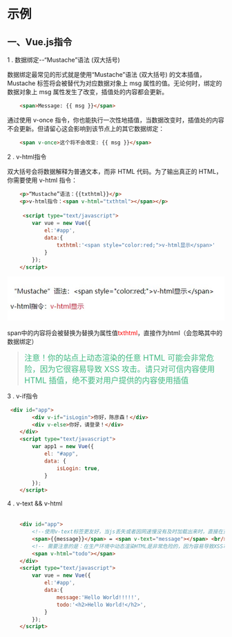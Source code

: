 # 示例

## 一、Vue.js指令


1 . 数据绑定--“Mustache”语法 (双大括号)

数据绑定最常见的形式就是使用“Mustache”语法 (双大括号) 的文本插值，
Mustache 标签将会被替代为对应数据对象上 msg 属性的值。无论何时，绑定的数据对象上 msg 属性发生了改变，插值处的内容都会更新。

```html  
    <span>Message: {{ msg }}</span>
```

通过使用 v-once 指令，你也能执行一次性地插值，当数据改变时，插值处的内容不会更新。但请留心这会影响到该节点上的其它数据绑定：

```html
    <span v-once>这个将不会改变: {{ msg }}</span>
```


2 . v-html指令  

双大括号会将数据解释为普通文本，而非 HTML 代码。为了输出真正的 HTML，你需要使用 v-html 指令：

```html
    <p>“Mustache”语法：{{txthtml}}</p>
    <p>v-html指令：<span v-html="txthtml"></span></p>

     <script type="text/javascript">
        var vue = new Vue({
            el:'#app',
            data:{
                txthtml:'<span style="color:red;">v-html显示</span>'
            }
        });
    </script>

```
![Alt text](/assets/imgMD/v-html.png "optional title")

span中的内容将会被替换为替换为属性值<font color=#FF0000>txthtml</font>，直接作为html（会忽略其中的数据绑定）

> <font size=4 color=#42b983>注意！你的站点上动态渲染的任意 HTML 可能会非常危险，因为它很容易导致 XSS 攻击。请只对可信内容使用 HTML 插值，绝不要对用户提供的内容使用插值</font>

3 . v-if指令

```html
 <div id="app">
        <div v-if="isLogin">你好，陈彦森！</div>
        <div v-else>你好，请登录！</div>
    </div>
    <script type="text/javascript">
        var app1 = new Vue({
            el: "#app",
            data: {
                isLogin: true,
            }
        });
    </script>
```

4 . v-text && v-html

```html

    <div id="app">
        <!--使用v-text标签更友好，当js丢失或者因网速慢没有及时加载出来时，直接在页面显示{{....}}的问题-->
        <span>{{message}}</span> = <span v-text="message"></span> <br/>
        <!-- 需要注意的是：在生产环境中动态渲染HTML是非常危险的，因为容易导致XSS攻击。所以只能在可信的内容上使用v-html，永远不要在用户提交和可操作的网页上使用-->
        <span v-html="todo"></span>
    </div>
    <script type="text/javascript">
        var vue = new Vue({
            el:'#app',
            data:{
                message:'Hello World!!!!!',
                todo:'<h2>Hello World!</h2>',
            }
        });
    </script>

```